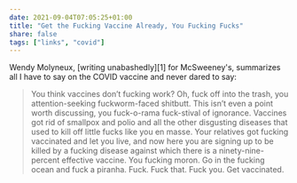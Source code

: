```yaml
---
date: 2021-09-04T07:05:25+01:00
title: "Get the Fucking Vaccine Already, You Fucking Fucks"
share: false
tags: ["links", "covid"]
---
```

Wendy Molyneux, [writing unabashedly][1] for McSweeney's, summarizes all I have
to say on the COVID vaccine and never dared to say:

> You think vaccines don’t fucking work? Oh, fuck off into the trash, you
> attention-seeking fuckworm-faced shitbutt. This isn’t even a point worth
> discussing, you fuck-o-rama fuck-stival of ignorance. Vaccines got rid of
> smallpox and polio and all the other disgusting diseases that used to kill
> off little fucks like you en masse. Your relatives got fucking vaccinated and
> let you live, and now here you are signing up to be killed by a fucking
> disease against which there is a ninety-nine-percent effective vaccine. You
> fucking moron. Go in the fucking ocean and fuck a piranha. Fuck. Fuck that.
> Fuck you. Get vaccinated.


